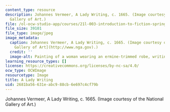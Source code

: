 ```yaml
---
content_type: resource
description: Johannes Vermeer, A Lady Writing, c. 1665. (Image courtesy of the National
  Gallery of Art.)
file: /ol-ocw-studio-app/courses/21l-003-introduction-to-fiction-spring-2002/2681ba56631eabc988cb6e697c4cf79b_21l-003s02.jpg
file_size: 39101
file_type: image/jpeg
image_metadata:
  caption: Johannes Vermeer, A Lady Writing, c. 1665. (Image courtesy of the [National
    Gallery of Art](http://www.nga.gov).)
  credit: ''
  image-alt: Painting of a woman wearing an ermine-trimmed robe, writing at a desk.
learning_resource_types: []
license: https://creativecommons.org/licenses/by-nc-sa/4.0/
ocw_type: OCWImage
resourcetype: Image
title: A Lady Writing
uid: 2681ba56-631e-abc9-88cb-6e697c4cf79b
---
```

Johannes Vermeer, A Lady Writing, c. 1665. (Image courtesy of the National Gallery of Art.)